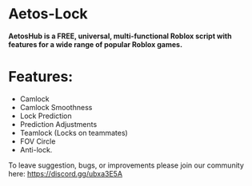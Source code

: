 # Aetos-Lock
**AetosHub is a FREE, universal, multi-functional Roblox script with features for a wide range of popular Roblox games.**

# Features:
- Camlock
- Camlock Smoothness
- Lock Prediction
- Prediction Adjustments
- Teamlock (Locks on teammates)
- FOV Circle
- Anti-lock.

To leave suggestion, bugs, or improvements please join our community here: https://discord.gg/ubxa3E5A
